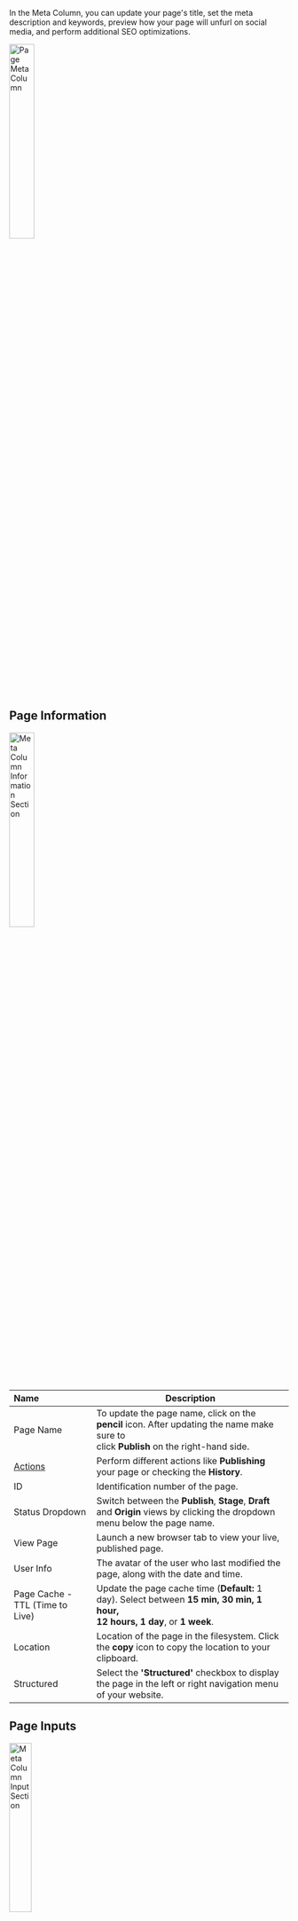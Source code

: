 In the Meta Column, you can update your page's title, set the meta description and keywords, preview how your page will unfurl on social media, and perform additional SEO optimizations.

<p><img src="/static/images/websites/page/page-meta-column.jpg" alt="Page Meta Column" style="width: 30%;"></p>

## Page Information

<p><img src="/static/images/websites/page/meta-info-page-section.jpg" alt="Meta Column Information Section" style="width: 30%;"></p>

**Name** | **Description**
:--- | ---
Page Name | To update the page name, click on the **pencil** icon. After updating the name make sure to <br>click <span class="text-blue">**Publish**</span> on the right-hand side.
[Actions](/workspace/websites/page/) | Perform different actions like **Publishing** your page or checking the **History**.
ID | Identification number of the page.
Status Dropdown | Switch between the **Publish**, **Stage**, **Draft** and **Origin** views by clicking the dropdown menu below the page name.
View Page | Launch a new browser tab to view your live, published page.
User Info | The avatar of the user who last modified the page, along with the date and time.
Page Cache - TTL (Time to Live) | Update the page cache time (**Default:** 1 day). Select between **15 min, 30 min, 1 hour, <br>12 hours, 1 day**, or **1 week**.
Location | Location of the page in the filesystem. Click the **copy** icon to copy the location to your clipboard.
Structured | Select the **'Structured'** checkbox to display the page in the left or right navigation menu of your website.

## Page Inputs

<p><img src="/static/images/websites/page/meta-input-page-section.jpg" alt="Meta Column Input Section" style="width: 28%;"></p>

**Name** | **Description**
:--- | ---
Title | Add or update the page title.
Description | The meta description for your page, which provides a brief summary for search engines and social media previews.
Page Preview | The unfurl for your page, used to preview a link when it's shared on social media or messaging platforms. Click the image to upload one for the page's FURL.
Keywords | The meta keywords for your page, used to improve search engine optimization by targeting specific terms.

## Advanced

<p><img src="/static/images/websites/page/meta-column-page-advanced.jpg" alt="Meta Column Advanced Section" style="width: 28%;"></p>

**Name** | **Description**
:--- | ---
H1 Title | Add or update the main heading of the page. Use a [shortcode](/shortcodes/page/page-title/) to display this description on the frontend.
Page Description | Add or update the page’s description. Use a [shortcode](/shortcodes/page/page-description/) to display this description on the frontend.
Menu Name | Add or update the name used in navigation menus.
Rank | Adjust the rank to determine the page’s display order in the menu. **Lower numbers appear first.**
Tags | Add tags to organize your page.
Body ID | The HTML ID applied to the `<body>` element.
Body Role | Defines the element's purpose or behavior, aiding assistive technologies like screen readers. Applied to the `<body>` element.
Body Class | Add one or more HTML classes to the `<body>` element, separated by spaces.
Header Code | Insert custom code or additional content in the `<head>` section of the page.
Is Template | Select this option if you want to use this page layout as a template for future pages.
Is Cached | Write the stml to the filesystem as a static file.